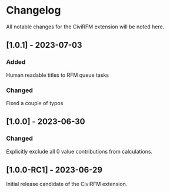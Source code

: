 # Changelog
All notable changes for the CiviRFM extension will be noted here.

## [1.0.1] - 2023-07-03

### Added
Human readable titles to RFM queue tasks

### Changed
Fixed a couple of typos

## [1.0.0] - 2023-06-30

### Changed
Explicitly exclude all 0 value contributions from calculations.

## [1.0.0-RC1] - 2023-06-29

Initial release candidate of the CiviRFM extension.
